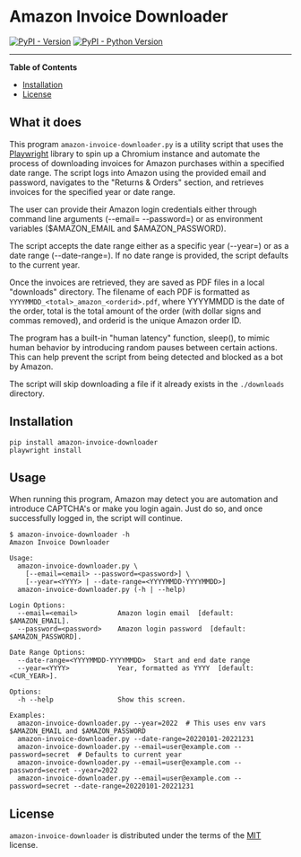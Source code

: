 # Amazon Invoice Downloader

[![PyPI - Version](https://img.shields.io/pypi/v/amazon-invoice-downloader.svg)](https://pypi.org/project/amazon-invoice-downloader)
[![PyPI - Python Version](https://img.shields.io/pypi/pyversions/amazon-invoice-downloader.svg)](https://pypi.org/project/amazon-invoice-downloader)

-----

**Table of Contents**

- [Installation](#installation)
- [License](#license)

## What it does


This program `amazon-invoice-downloader.py` is a utility script that uses the [Playwright](https://playwright.dev/) library to spin up a Chromium instance and automate the process of downloading invoices for Amazon purchases within a specified date range. The script logs into Amazon using the provided email and password, navigates to the "Returns & Orders" section, and retrieves invoices for the specified year or date range.

The user can provide their Amazon login credentials either through command line arguments (--email=<email> --password=<password>) or as environment variables ($AMAZON_EMAIL and $AMAZON_PASSWORD).

The script accepts the date range either as a specific year (--year=<YYYY>) or as a date range (--date-range=<YYYYMMDD-YYYYMMDD>). If no date range is provided, the script defaults to the current year.

Once the invoices are retrieved, they are saved as PDF files in a local "downloads" directory. The filename of each PDF is formatted as `YYYYMMDD_<total>_amazon_<orderid>.pdf`, where YYYYMMDD is the date of the order, total is the total amount of the order (with dollar signs and commas removed), and orderid is the unique Amazon order ID.

The program has a built-in "human latency" function, sleep(), to mimic human behavior by introducing random pauses between certain actions. This can help prevent the script from being detected and blocked as a bot by Amazon.

The script will skip downloading a file if it already exists in the `./downloads` directory.

## Installation

```console
pip install amazon-invoice-downloader
playwright install
```

## Usage

When running this program, Amazon may detect you are automation and introduce CAPTCHA's or make you login again.  Just do so, and once successfully logged in, the script will continue.

```console
$ amazon-invoice-downloader -h
Amazon Invoice Downloader

Usage:
  amazon-invoice-downloader.py \
    [--email=<email> --password=<password>] \
    [--year=<YYYY> | --date-range=<YYYYMMDD-YYYYMMDD>]
  amazon-invoice-downloader.py (-h | --help)

Login Options:
  --email=<email>          Amazon login email  [default: $AMAZON_EMAIL].
  --password=<password>    Amazon login password  [default: $AMAZON_PASSWORD].

Date Range Options:
  --date-range=<YYYYMMDD-YYYYMMDD>  Start and end date range
  --year=<YYYY>            Year, formatted as YYYY  [default: <CUR_YEAR>].

Options:
  -h --help                Show this screen.

Examples:
  amazon-invoice-downloader.py --year=2022  # This uses env vars $AMAZON_EMAIL and $AMAZON_PASSWORD
  amazon-invoice-downloader.py --date-range=20220101-20221231
  amazon-invoice-downloader.py --email=user@example.com --password=secret  # Defaults to current year
  amazon-invoice-downloader.py --email=user@example.com --password=secret --year=2022
  amazon-invoice-downloader.py --email=user@example.com --password=secret --date-range=20220101-20221231
```


## License

`amazon-invoice-downloader` is distributed under the terms of the [MIT](https://spdx.org/licenses/MIT.html) license.
